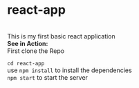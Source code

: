 # react-app
<br>
This is my first basic react application <br>
<b>See in Action:</b><br>
First clone the Repo<br>

<code>cd react-app</code><br>
use <code>npm install</code> to install the dependencies<br>
<code>npm start</code> to start the server
  
